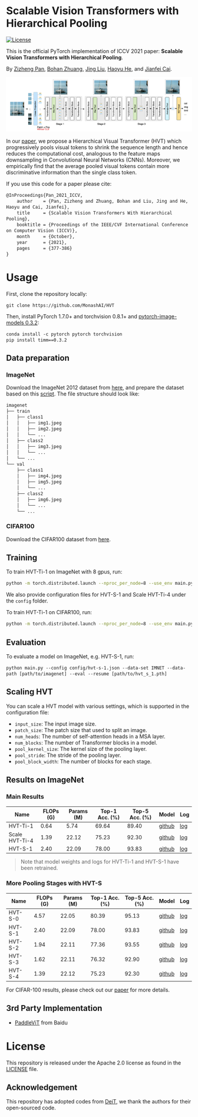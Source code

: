 # Scalable Vision Transformers with Hierarchical Pooling

[![License](https://img.shields.io/badge/License-Apache_2.0-blue.svg)](https://opensource.org/licenses/Apache-2.0)


This is the official PyTorch implementation of  ICCV 2021 paper: **Scalable Vision Transformers with Hierarchical Pooling**.

By [Zizheng Pan](https://scholar.google.com.au/citations?user=w_VMopoAAAAJ&hl=en), [Bohan Zhuang](https://sites.google.com/view/bohanzhuang), [Jing Liu](https://sites.google.com/view/jing-liu/首页), [Haoyu He](https://scholar.google.com/citations?user=aU1zMhUAAAAJ&hl=en), and [Jianfei Cai](https://scholar.google.com/citations?user=N6czCoUAAAAJ&hl=en).

![DeiT](.github/hvt.jpg)

In our [paper](https://arxiv.org/abs/2103.10619), we propose a Hierarchical Visual Transformer (HVT) which progressively pools visual tokens to shrink the sequence length and hence reduces the computational cost, analogous to the feature maps downsampling in Convolutional Neural Networks (CNNs). Moreover, we empirically find that the average pooled visual tokens contain more discriminative information than the single class token. 



If you use this code for a paper please cite:

```
@InProceedings{Pan_2021_ICCV,
    author    = {Pan, Zizheng and Zhuang, Bohan and Liu, Jing and He, Haoyu and Cai, Jianfei},
    title     = {Scalable Vision Transformers With Hierarchical Pooling},
    booktitle = {Proceedings of the IEEE/CVF International Conference on Computer Vision (ICCV)},
    month     = {October},
    year      = {2021},
    pages     = {377-386}
}
```



# Usage

First, clone the repository locally:
```
git clone https://github.com/MonashAI/HVT
```
Then, install PyTorch 1.7.0+ and torchvision 0.8.1+ and [pytorch-image-models 0.3.2](https://github.com/rwightman/pytorch-image-models):

```
conda install -c pytorch pytorch torchvision
pip install timm==0.3.2
```



## Data preparation

### ImageNet

Download the ImageNet 2012 dataset from [here](http://image-net.org/), and prepare the dataset based on this [script](https://gist.github.com/BIGBALLON/8a71d225eff18d88e469e6ea9b39cef4). The file structure should look like:

```
imagenet
├── train
│   ├── class1
│   │   ├── img1.jpeg
│   │   ├── img2.jpeg
│   │   └── ...
│   ├── class2
│   │   ├── img3.jpeg
│   │   └── ...
│   └── ...
└── val
    ├── class1
    │   ├── img4.jpeg
    │   ├── img5.jpeg
    │   └── ...
    ├── class2
    │   ├── img6.jpeg
    │   └── ...
    └── ...
```

### CIFAR100

Download the CIFAR100 dataset from [here](https://www.cs.toronto.edu/~kriz/cifar-100-python.tar.gz).



## Training
To train HVT-Ti-1 on ImageNet with 8 gpus, run:

```bash
python -m torch.distributed.launch --nproc_per_node=8 --use_env main.py --config config/hvt-ti-1.json --data-set IMNET --data-path [path/to/imagenet]
```

We also provide configuration files for HVT-S-1 and Scale HVT-Ti-4 under  the `config` folder.

To train HVT-Ti-1 on CIFAR100, run:

```bash
python -m torch.distributed.launch --nproc_per_node=8 --use_env main.py --config config/hvt-ti-1.json --data-set CIFAR --data-path [path/to/cifar100]
```



## Evaluation

To evaluate a model on ImageNet, e.g. HVT-S-1, run:

```
python main.py --config config/hvt-s-1.json --data-set IMNET --data-path [path/to/imagenet] --eval --resume [path/to/hvt_s_1.pth]
```



## Scaling HVT

You can scale a HVT model with various settings, which is supported in the configuration file:

- `input_size`: The input image size.
- `patch_size`: The patch size that used to split an image.
- `num_heads`: The number of self-attention heads in a MSA layer.
- `num_blocks`: The number of Transformer blocks in a model.
- `pool_kernel_size`: The kernel size of the pooling layer.
- `pool_stride`: The stride of the pooling layer.
- `pool_block_width`:  The number of blocks for each stage.



## Results on ImageNet

### Main Results

| Name           | FLOPs (G) | Params (M) | Top-1 Acc. (%) | Top-5 Acc. (%) | Model                                                        | Log                                                          |
| -------------- | --------- | ---------- | -------------- | -------------- | ------------------------------------------------------------ | ------------------------------------------------------------ |
| HVT-Ti-1       | 0.64      | 5.74       | 69.64          | 89.40          | [github](https://github.com/zhuang-group/HVT/releases/download/v1.0/hvt_ti_1.pth) | [log](https://github.com/zhuang-group/HVT/releases/download/v1.0/log_hvt_ti_1) |
| Scale HVT-Ti-4 | 1.39      | 22.12      | 75.23          | 92.30          | [github](https://github.com/zhuang-group/HVT/releases/download/v1.0/scale_hvt_ti_4.pth) | [log](https://github.com/zhuang-group/HVT/releases/download/v1.0/log_scale_hvt_ti_4) |
| HVT-S-1        | 2.40      | 22.09      | 78.00          | 93.83          | [github](https://github.com/zhuang-group/HVT/releases/download/v1.1/hvt_s_1.pth) | [log](https://github.com/zhuang-group/HVT/releases/download/v1.1/hvt_s_1_log.txt) |

> Note that model weights and logs for HVT-Ti-1 and HVT-S-1 have been retrained.

### More Pooling Stages with HVT-S

| Name    | FLOPs (G) | Params (M) | Top-1 Acc. (%) | Top-5 Acc. (%) | Model                                                        | Log                                                          |
| ------- | --------- | ---------- | -------------- | -------------- | ------------------------------------------------------------ | ------------------------------------------------------------ |
| HVT-S-0 | 4.57      | 22.05      | 80.39          | 95.13          | [github](https://github.com/zhuang-group/HVT/releases/download/v1.0/hvt_s_0.pth) | [log](https://github.com/zhuang-group/HVT/releases/download/v1.0/log_hvt_s_0) |
| HVT-S-1 | 2.40      | 22.09      | 78.00          | 93.83          | [github](https://github.com/zhuang-group/HVT/releases/download/v1.1/hvt_s_1.pth) | [log](https://github.com/zhuang-group/HVT/releases/download/v1.1/hvt_s_1_log.txt) |
| HVT-S-2 | 1.94      | 22.11      | 77.36          | 93.55          | [github](https://github.com/zhuang-group/HVT/releases/download/v1.0/hvt_s_2.pth) | [log](https://github.com/zhuang-group/HVT/releases/download/v1.0/log_hvt_s_2) |
| HVT-S-3 | 1.62      | 22.11      | 76.32          | 92.90          | [github](https://github.com/zhuang-group/HVT/releases/download/v1.0/hvt_s_3.pth) | [log](https://github.com/zhuang-group/HVT/releases/download/v1.0/log_hvt_s_3) |
| HVT-S-4 | 1.39      | 22.12      | 75.23          | 92.30          | [github](https://github.com/zhuang-group/HVT/releases/download/v1.0/scale_hvt_ti_4.pth) | [log](https://github.com/zhuang-group/HVT/releases/download/v1.0/log_scale_hvt_ti_4) |

For CIFAR-100 results, please check out our [paper](https://arxiv.org/abs/2103.10619) for more details.



## 3rd Party Implementation

- [PaddleViT](https://github.com/BR-IDL/PaddleViT/tree/develop/image_classification/HVT) from Baidu



# License

This repository is released under the Apache 2.0 license as found in the [LICENSE](LICENSE) file.



## Acknowledgement

This repository has adopted codes from [DeiT](https://github.com/facebookresearch/deit), we thank the authors for their open-sourced code.

